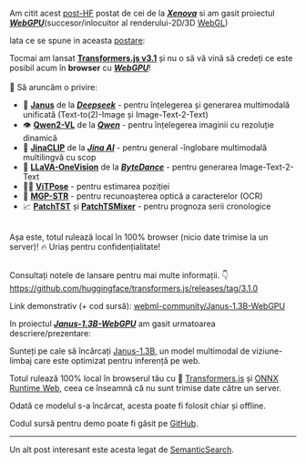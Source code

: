 Am citit acest [post-HF](https://huggingface.co/posts/Xenova/648607043613090) postat de cei de la [***Xenova***](https://github.com/topics/xenova-transformers?l=javascript) si am gasit proiectul [***WebGPU***](https://huggingface.co/spaces/webml-community/Janus-1.3B-WebGPU)(succesor/inlocuitor al renderului-2D/3D [WebGL](https://en.wikipedia.org/wiki/WebGL))

Iata ce se spune in aceasta [postare](https://huggingface.co/docs/transformers/index):

Tocmai am lansat [**Transformers.js v3.1**](https://github.com/huggingface/transformers.js/releases/tag/3.0.0) și nu o să vă vină să credeți ce este posibil acum în **browser** cu [***WebGPU***](https://huggingface.co/docs/transformers.js/guides/webgpu)! <br/><br/>🤯 Să aruncăm o privire:<br/>
 - 🔀 [**Janus**](https://huggingface.co/deepseek-ai/Janus-1.3B) de la [***Deepseek***](https://github.com/dzhng/deep-seek) - pentru înțelegerea și generarea multimodală unificată (Text-to(2)-Image și Image-Text-2-Text)<br/>
 - 👁️ [**Qwen2-VL**](https://huggingface.co/collections/Qwen/qwen2-vl-66cee7455501d7126940800d) de la [***Qwen***](https://github.com/QwenLM/Qwen)  - pentru înțelegerea imaginii cu rezoluție dinamică<br/>
 - 🔢 [**JinaCLIP**](https://huggingface.co/jinaai/jina-clip-v1) de la [***Jina AI***](https://github.com/jina-ai) - pentru general -înglobare multimodală multilingvă cu scop<br/>
 - 🌋 [**LLaVA-OneVision**](https://huggingface.co/docs/transformers/main/model_doc/llava_onevision) de la [***ByteDance***](https://github.com/bytedance) - pentru generarea Image-Text-2-Text<br/>
 - 🤸‍♀️ [**ViTPose**](https://huggingface.co/qubvel-hf/vitpose-base) - pentru estimarea poziției<br/>
 - 📄 [**MGP-STR**](https://huggingface.co/docs/transformers/model_doc/mgp-str) - pentru recunoașterea optică a caracterelor (OCR)<br/>
 - 📈 [**PatchTST**](https://huggingface.co/docs/transformers/model_doc/patchtst) și [**PatchTSMixer**](https://huggingface.co/docs/transformers/model_doc/patchtsmixer) - pentru prognoza serii cronologice<br/><br/>

Așa este, totul rulează local în 100% browser (nicio date trimise la un server)! 🔥 Uriaș pentru confidențialitate!<br/><br/>

Consultați notele de lansare pentru mai multe informații. 👇<br/>
https://github.com/huggingface/transformers.js/releases/tag/3.1.0<br/>


Link demonstrativ (+ cod sursă):
[webml-community/Janus-1.3B-WebGPU](https://huggingface.co/spaces/webml-community/Janus-1.3B-WebGPU)

In proiectul [***Janus-1.3B-WebGPU***](https://huggingface.co/spaces/webml-community/Janus-1.3B-WebGPU) am gasit urmatoarea descriere/prezentare:

Sunteți pe cale să încărcați [Janus-1.3B](https://huggingface.co/onnx-community/Janus-1.3B-ONNX), un model multimodal de viziune-limbaj care este optimizat pentru inferență pe web. 

Totul rulează 100% local în browserul tău cu 🤗 [Transformers.js](https://huggingface.co/docs/transformers.js) și [ONNX Runtime Web](https://onnxruntime.ai/docs/tutorials/web/), ceea ce înseamnă că nu sunt trimise date către un server. 

Odată ce modelul s-a încărcat, acesta poate fi folosit chiar și offline. 

Codul sursă pentru demo poate fi găsit pe [GitHub](https://github.com/huggingface/transformers.js-examples/tree/main/janus-webgpu).

<hr/>

 Un alt post interesant este acesta legat de [SemanticSearch](https://www.reddit.com/r/ollama/comments/1b79c23/inbrowser_rag_feeding_ollama/).


